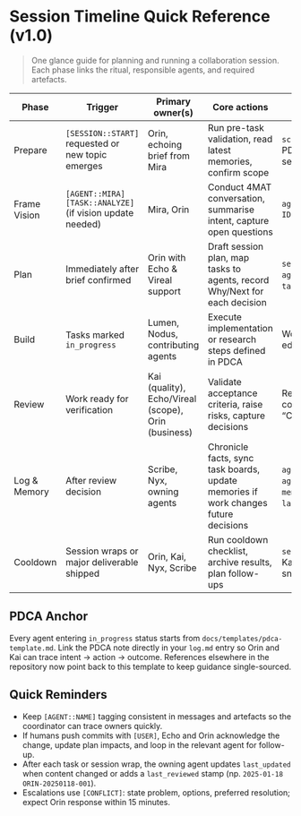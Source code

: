 # Session Timeline Quick Reference (v1.0)

> One glance guide for planning and running a collaboration session. Each phase links the ritual, responsible agents, and required artefacts.

| Phase | Trigger | Primary owner(s) | Core actions | Artefacts & checkpoints |
|-------|---------|------------------|--------------|-------------------------|
| Prepare | `[SESSION::START]` requested or new topic emerges | Orin, echoing brief from Mira | Run pre-task validation, read latest memories, confirm scope | `scripts/validate-agent-sync.py`, PDCA snapshot drafted in `log.md`, session notes folder ready |
| Frame Vision | `[AGENT::MIRA] [TASK::ANALYZE]` (if vision update needed) | Mira, Orin | Conduct 4MAT conversation, summarise intent, capture open questions | `agents/storywright/briefs/SESSION-ID.md`, updated Orin task skeleton |
| Plan | Immediately after brief confirmed | Orin with Echo & Vireal support | Draft session plan, map tasks to agents, record Why/Next for each decision | `sessions/SESSION-ID.md`, `agents/status.json`, linked `task.json` entries |
| Build | Tasks marked `in_progress` | Lumen, Nodus, contributing agents | Execute implementation or research steps defined in PDCA | Working branches, code or doc edits, checkpoints logged in `log.md` |
| Review | Work ready for verification | Kai (quality), Echo/Vireal (scope), Orin (business) | Validate acceptance criteria, raise risks, capture decisions | Review notes in relevant `log.md`, comment threads, update PDCA “Check” outcomes |
| Log & Memory | After review decision | Scribe, Nyx, owning agents | Chronicle facts, sync task boards, update memories if work changes future decisions | `agents/scribe/log.md`, `agents/status.json`, affected `memory.json` entries with `last_updated` or `last_reviewed` |
| Cooldown | Session wraps or major deliverable shipped | Orin, Kai, Nyx, Scribe | Run cooldown checklist, archive results, plan follow-ups | `sessions/SESSION-ID.md` finalised, Kai test report attached, Nyx snapshot noted |

## PDCA Anchor

Every agent entering `in_progress` status starts from `docs/templates/pdca-template.md`. Link the PDCA note directly in your `log.md` entry so Orin and Kai can trace intent → action → outcome. References elsewhere in the repository now point back to this template to keep guidance single-sourced.

## Quick Reminders

- Keep `[AGENT::NAME]` tagging consistent in messages and artefacts so the coordinator can trace owners quickly.
- If humans push commits with `[USER]`, Echo and Orin acknowledge the change, update plan impacts, and loop in the relevant agent for follow-up.
- After each task or session wrap, the owning agent updates `last_updated` when content changed or adds a `last_reviewed` stamp (np. `2025-01-18 ORIN-20250118-001`).
- Escalations use `[CONFLICT]`: state problem, options, preferred resolution; expect Orin response within 15 minutes.
